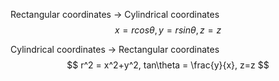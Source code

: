 
Rectangular coordinates -> Cylindrical coordinates
$$
x = rcos\theta, y=rsin\theta, z=z
$$


Cylindrical coordinates -> Rectangular coordinates
$$
r^2 = x^2+y^2, tan\theta = \frac{y}{x}, z=z
$$

